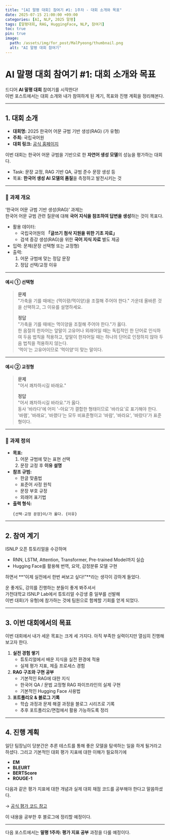 ```yaml
---
title: "[AI 말평 대회] 참여기 #1: 1주차 - 대회 소개와 목표"
date: 2025-07-15 21:00:00 +09:00
categories: [AI, NLP, 2025 말평]
tags: [말평대회, RAG, HuggingFace, NLP, 참여기]
toc: true
pin: true
image:
  path: /assets/img/for_post/MalPyeong/thumbnail.png
  alt: "AI 말평 대회 참여기"
---
```


# AI 말평 대회 참여기 #1: 대회 소개와 목표

드디어 **AI 말평 대회** 참여기를 시작한다!  
이번 포스트에서는 대회 소개와 내가 참여하게 된 계기, 목표와 진행 계획을 정리해본다.

---

## 1. 대회 소개

- **대회명:** 2025 한국어 어문 규범 기반 생성(RAG) (가 유형)  
- **주최:** 국립국어원  
- **대회 링크:** [공식 홈페이지](https://kli.korean.go.kr/benchmark/taskOrdtm/taskList.do?taskOrdtmId=182)  

이번 대회는 한국어 어문 규범을 기반으로 한 **자연어 생성 모델**의 성능을 평가하는 대회다.  
- Task: 문장 교정, RAG 기반 QA, 규범 준수 문장 생성 등  
- 목표: **한국어 생성 AI 모델의 품질**을 측정하고 발전시키는 것

---

### 🔹 과제 개요

‘한국어 어문 규범 기반 생성(RAG)’ 과제는  
한국어 어문 규범 관련 질문에 대해 **국어 지식을 참조하여 답변을 생성**하는 것이 목표다.  

- 활용 데이터:  
  - 국립국어원의 **「글쓰기 첨삭 지원을 위한 기초 자료」**  
  - 검색 증강 생성(RAG)을 위한 **국어 지식 자료** 별도 제공
- 입력: 문제(문장 선택형 또는 교정형)
- 출력:  
  1. 어문 규범에 맞는 정답 문장  
  2. 정답 선택/교정 이유

---

#### 예시 ① 선택형

> **문제**  
> "가축을 기를 때에는 {먹이량/먹이양}을 조절해 주어야 한다." 가운데 올바른 것을 선택하고, 그 이유를 설명하세요.  
>   
> **정답**  
> "가축을 기를 때에는 먹이양을 조절해 주어야 한다."가 옳다.  
> 한 음절의 한자어는 앞말이 고유어나 외래어일 때는 독립적인 한 단어로 인식하여 두음 법칙을 적용하고, 앞말이 한자어일 때는 하나의 단어로 인정하지 않아 두음 법칙을 적용하지 않는다.  
> '먹이'는 고유어이므로 '먹이양'이 맞는 말이다.

---

#### 예시 ② 교정형

> **문제**  
> "어서 쾌차하시길 바래요."  
>   
> **정답**  
> "어서 쾌차하시길 바라요."가 옳다.  
> 동사 '바라다'에 어미 '-아요'가 결합한 형태이므로 '바라요'로 표기해야 한다.  
> '바램', '바래요', '바랬다'는 모두 비표준형이고 '바람', '바라요', '바랐다'가 표준형이다.

---

### 🔹 과제 정의

- **목표:**  
  1. 어문 규범에 맞는 표현 선택  
  2. 문장 교정 후 **이유 설명**  
- **참조 규범:**  
  - 한글 맞춤법  
  - 표준어 사정 원칙  
  - 문장 부호 규정  
  - 외래어 표기법  
- **출력 형식:**  
  ```
  {선택·교정 문장}이/가 옳다. {이유}
  ```

---

## 2. 참여 계기

ISNLP 오픈 튜토리얼을 수강하며
- RNN, LSTM, Attention, Transformer, Pre-trained Model까지 실습
- Hugging Face를 활용해 번역, 요약, 감정분류 모델 구현

하면서 **“이제 실전에서 한번 써보고 싶다!”**라는 생각이 강하게 들었다.  

운 좋게도, 강의를 진행하는 분들이 좋게 봐주셔서   
가천대학교 ISNLP Lab에서 튜토리얼 수강생 중 일부를 선발해  
이번 대회(가 유형)에 참가하는 것에 팀원으로 함께할 기회를 얻게 되었다.

---

## 3. 이번 대회에서의 목표

이번 대회에서 내가 세운 목표는 크게 세 가지다.
아직 부족한 실력이지만 열심히 진행해보고자 한다.

1. **실전 경험 쌓기**  
   - 튜토리얼에서 배운 지식을 실전 환경에 적용  
   - 실제 평가 지표, 제출 프로세스 경험
2. **RAG 구조와 구현 공부**  
   - 기본적인 RAG에 대한 지식
   - 한국어 QA / 문법 교정형 RAG 파이프라인의 실제 구현 
   - 기본적인 Hugging Face 사용법
3. **포트폴리오 & 블로그 기록**  
   - 학습 과정과 문제 해결 과정을 블로그 시리즈로 기록  
   - 추후 포트폴리오/면접에서 활용 가능하도록 정리

---

## 4. 진행 계획

일단 팀장님이 당분간은 추론 테스트를 통해 좋은 모델을 탐색하는 일을 하게 될거라고 하셨다.
그리고 기본적인 대회 평가 지표에 대한 이해가 필요하기에

- **EM**
- **BLEURT**
- **BERTScore**
- **ROUGE-1**

다음과 같은 평가 지표에 대한 개념과 실제 대회 채점 코드를 공부해야 한다고 말씀하셨다.

 → [공식 평가 코드 참고](https://github.com/teddysum/korean_evaluation/blob/main/evaluation.py#L373)

이 내용을 공부한 후 블로그에 정리할 예정이다.

---

다음 포스트에서는 **말평 1주차: 평가 지표 공부** 과정을 다룰 예정이다.
